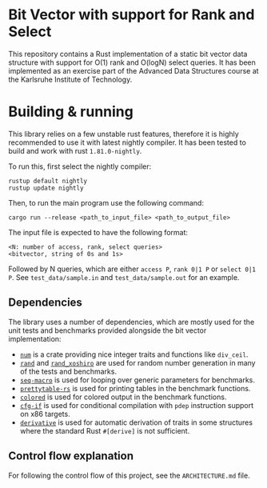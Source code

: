 # Bit Vector with support for Rank and Select

This repository contains a Rust implementation of a static bit vector data structure with support for O(1) rank and O(logN) select queries.
It has been implemented as an exercise part of the Advanced Data Structures course at the Karlsruhe Institute of Technology.

# Building & running

This library relies on a few unstable rust features, therefore it is highly recommended to use it with latest nightly compiler.
It has been tested to build and work with rust `1.81.0-nightly`.

To run this, first select the nightly compiler:

```
rustup default nightly
rustup update nightly
```

Then, to run the main program use the following command:

```
cargo run --release <path_to_input_file> <path_to_output_file>
```

The input file is expected to have the following format:

```
<N: number of access, rank, select queries>
<bitvector, string of 0s and 1s>
```

Followed by N queries, which are either `access P`, `rank 0|1 P` or `select 0|1 P`.
See `test_data/sample.in` and `test_data/sample.out` for an example.

## Dependencies

The library uses a number of dependencies, which are mostly used for the unit tests and benchmarks provided alongside the bit vector implementation:

- [`num`](https://docs.rs/num/latest/num/) is a crate providing nice integer traits and functions like `div_ceil`.
- [`rand`](https://docs.rs/rand/latest/rand/) and [`rand_xoshiro`](https://docs.rs/rand_xoshiro/latest/rand_xoshiro/) are used for random number generation in many of the tests and benchmarks.
- [`seq-macro`](https://docs.rs/seq-macro/latest/seq_macro/) is used for looping over generic parameters for benchmarks.
- [`prettytable-rs`](https://docs.rs/prettytable-rs/latest/prettytable_rs/) is used for printing tables in the benchmark functions.
- [`colored`](https://docs.rs/colored/latest/colored/) is used for colored output in the benchmark functions.
- [`cfg-if`](https://docs.rs/cfg-if/latest/cfg_if/) is used for conditional compilation with `pdep` instruction support on x86 targets.
- [`derivative`](https://docs.rs/derivative/latest/derivative/) is used for automatic derivation of traits in some structures where the standard Rust `#[derive]` is not sufficient.

## Control flow explanation

For following the control flow of this project, see the `ARCHITECTURE.md` file.
